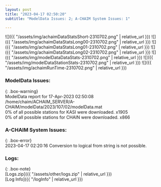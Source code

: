 ```yaml
---
layout: post
title: "2023-04-17 02:50:20"
subtitle: "ModelData Issues: 2; A-CHAIM System Issues: 1"

---
```


![]({{ "/assets/img/achaimDataStatsShort-2310702.png" | relative_url }})
![]({{ "/assets/img/achaimDataStatsLong00-2310702.png" | relative_url }})
![]({{ "/assets/img/achaimDataStatsLong01-2310702.png" | relative_url }})
![]({{ "/assets/img/achaimDataStatsLong02-2310702.png" | relative_url }})
![]({{ "/assets/img/modelDataDataStats-2310702.png" | relative_url }})
![]({{ "/assets/img/modelDataStationStats-2310702.png" | relative_url }})
![]({{ "/assets/img/achaimRunTime-2310702.png" | relative_url }})


### ModelData Issues:  
  
{: .box-warning}  
 ModelData report for 17-Apr-2023 02:50:08   
 /home/chaim/ACHAIM_SERVER/A-CHAIM/modelData/2023/107/02/modelData.mat   
 0% of all possible stations for KASI were downloaded. x1905   
 0% of all possible stations for CHAIN were downloaded. x866   
  
### A-CHAIM System Issues:  
  
{: .box-error}  
2023-04-17 02:20:16 Conversion to logical from string is not possible.  

### Logs:  
  
{: .box-note}  
[Logs.zip]({{ "/assets/other/logs.zip" | relative_url }})  
[Log Info]({{ "/logInfo" | relative_url }})  
